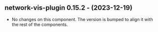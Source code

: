   ## network-vis-plugin 0.15.2 - (2023-12-19)
  
  * No changes on this component. The version is bumped to align it
    with the rest of the components.
